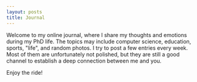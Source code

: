 ```yaml
---
layout: posts
title: Journal
---
```


Welcome to my online journal, where I share my thoughts and emotions during my PhD life. The topics may include computer science, education, sports, "life", and random photos. I try to post a few entries every week. Most of them are unfortunately not polished, but they are still a good channel to establish a deep connection between me and you.

Enjoy the ride!